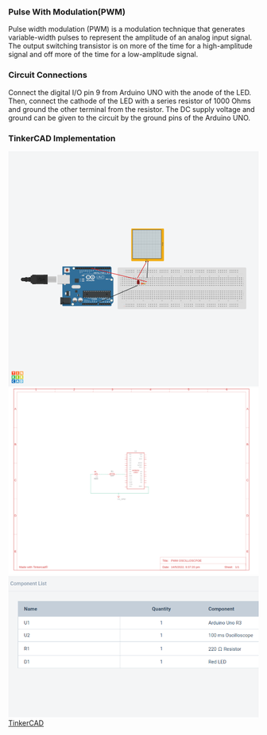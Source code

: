 ### Pulse With Modulation(PWM)
Pulse width modulation (PWM) is a modulation technique that generates variable-width pulses to represent the amplitude of an analog input signal. The output switching transistor is on more of the time for a high-amplitude signal and off more of the time for a low-amplitude signal.
### Circuit Connections
Connect the digital I/O pin 9 from Arduino UNO with the anode of the LED. Then, connect the cathode of the LED with a series resistor of 1000 Ohms and ground the other terminal from the resistor. The DC supply voltage and ground can be given to the circuit by  the ground pins of the Arduino UNO.
### TinkerCAD Implementation
![alttext](./PWM/PWM%20OSCILLOSCPOE.png)
![alttext](./PWM/PWMCIRCUIT.png)
![alttext](./PWM/PWMCOMPONENTS.png)
[TinkerCAD](https://www.tinkercad.com/things/a1JJUbM4200-pwm-oscilloscpoe/editel?sharecode=uUTPKZTXlkErsQy4OlAoVR3hEvzSOYvvbV3TpksS7XE)
